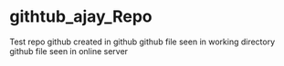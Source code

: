 # githtub_ajay_Repo
Test repo
github created in github
github file seen in working directory
github file seen in online server
